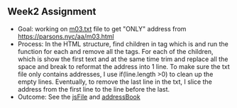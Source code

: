 <h2>Week2 Assignment</h2>

  * Goal: working on [m03.txt](https://github.com/zorawan/DataStructures/blob/master/week1/data/m03.txt) file to get "ONLY" address from https://parsons.nyc/aa/m03.html
  * Process: In the HTML structure, find children in tag <tbody> which is <tr> and run the function for each and remove all the tags. For each of the children, which is <td> show the first text and at the same time trim and replace all the space and break to reformat the address into 1 line. To make sure the txt file only contains addresses, I use if(line.length >0) to clean up the empty lines. Eventually, to remove the last line in the txt, I slice the address from the first line to the line before the last.
  * Outcome: See the [jsFile](https://github.com/zorawan/DataStructures/blob/master/week2/week2.js) and [addressBook](https://github.com/zorawan/DataStructures/blob/master/week2/addressBook.txt)
